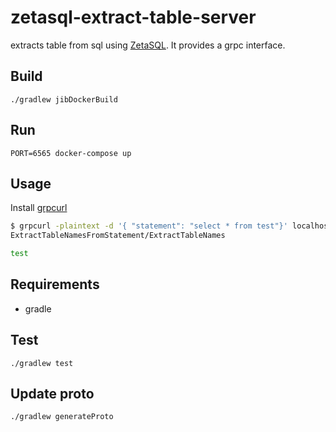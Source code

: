 # zetasql-extract-table-server

extracts table from sql using [ZetaSQL](https://github.com/google/zetasql).
It provides a grpc interface.

## Build

`./gradlew jibDockerBuild`

## Run

`PORT=6565 docker-compose up`

## Usage

Install [grpcurl](https://github.com/fullstorydev/grpcurl)

``` bash
$ grpcurl -plaintext -d '{ "statement": "select * from test"}' localhost:6565 extracttable.
ExtractTableNamesFromStatement/ExtractTableNames

test
```

## Requirements

- gradle

## Test

`./gradlew test`

## Update proto

`./gradlew generateProto`
